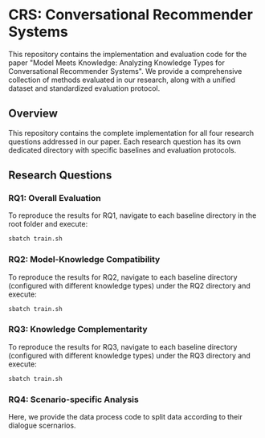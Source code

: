 # CRS: Conversational Recommender Systems

This repository contains the implementation and evaluation code for the paper "Model Meets Knowledge: Analyzing Knowledge Types for Conversational Recommender Systems". We provide a comprehensive collection of methods evaluated in our research, along with a unified dataset and standardized evaluation protocol.

## Overview

This repository contains the complete implementation for all four research questions addressed in our paper. Each research question has its own dedicated directory with specific baselines and evaluation protocols.

## Research Questions

### RQ1: Overall Evaluation
To reproduce the results for RQ1, navigate to each baseline directory in the root folder and execute:
```bash
sbatch train.sh
```

### RQ2: Model-Knowledge Compatibility
To reproduce the results for RQ2, navigate to each baseline directory (configured with different knowledge types) under the RQ2 directory and execute:
```bash
sbatch train.sh
```

### RQ3: Knowledge Complementarity
To reproduce the results for RQ3, navigate to each baseline directory (configured with different knowledge types) under the RQ3 directory and execute:
```bash
sbatch train.sh
```

### RQ4: Scenario-specific Analysis
Here, we provide the data process code to split data according to their dialogue scernarios. 
